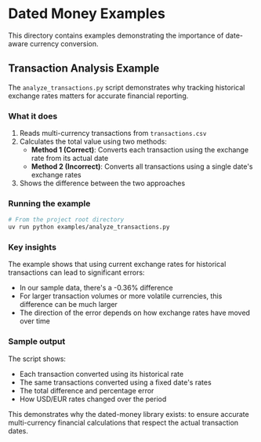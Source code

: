 # Dated Money Examples

This directory contains examples demonstrating the importance of date-aware currency conversion.

## Transaction Analysis Example

The `analyze_transactions.py` script demonstrates why tracking historical exchange rates matters for accurate financial reporting.

### What it does

1. Reads multi-currency transactions from `transactions.csv`
2. Calculates the total value using two methods:
   - **Method 1 (Correct)**: Converts each transaction using the exchange rate from its actual date
   - **Method 2 (Incorrect)**: Converts all transactions using a single date's exchange rates
3. Shows the difference between the two approaches

### Running the example

```bash
# From the project root directory
uv run python examples/analyze_transactions.py
```

### Key insights

The example shows that using current exchange rates for historical transactions can lead to significant errors:
- In our sample data, there's a -0.36% difference
- For larger transaction volumes or more volatile currencies, this difference can be much larger
- The direction of the error depends on how exchange rates have moved over time

### Sample output

The script shows:
- Each transaction converted using its historical rate
- The same transactions converted using a fixed date's rates
- The total difference and percentage error
- How USD/EUR rates changed over the period

This demonstrates why the dated-money library exists: to ensure accurate multi-currency financial calculations that respect the actual transaction dates.